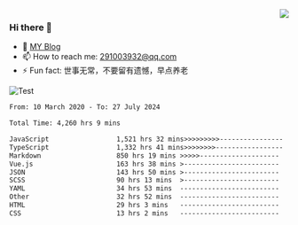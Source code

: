 <img align='right' src='https://github-readme-stats.vercel.app/api?username=niaogege&show_icons=true&theme=radical'/>

### Hi there 👋

- 🌱 [MY Blog](https://bythewayer.com/)
- 📫 How to reach me: 291003932@qq.com
- ⚡ Fun fact:  世事无常，不要留有遗憾，早点养老

![Test](https://github-readme-stats.vercel.app/api/top-langs/?username=niaogege&layout=compact)

<!--START_SECTION:waka-->

```txt
From: 10 March 2020 - To: 27 July 2024

Total Time: 4,260 hrs 9 mins

JavaScript                 1,521 hrs 32 mins>>>>>>>>>----------------   35.72 %
TypeScript                 1,332 hrs 41 mins>>>>>>>>-----------------   31.28 %
Markdown                   850 hrs 19 mins >>>>>--------------------   19.96 %
Vue.js                     163 hrs 38 mins >------------------------   03.84 %
JSON                       143 hrs 50 mins >------------------------   03.38 %
SCSS                       90 hrs 13 mins  >------------------------   02.12 %
YAML                       34 hrs 53 mins  -------------------------   00.82 %
Other                      32 hrs 52 mins  -------------------------   00.77 %
HTML                       29 hrs 3 mins   -------------------------   00.68 %
CSS                        13 hrs 2 mins   -------------------------   00.31 %
```

<!--END_SECTION:waka-->

